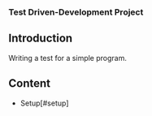 ### Test Driven-Development Project

## Introduction
   Writing a test for a simple program.
## Content
   * Setup[#setup]
   
